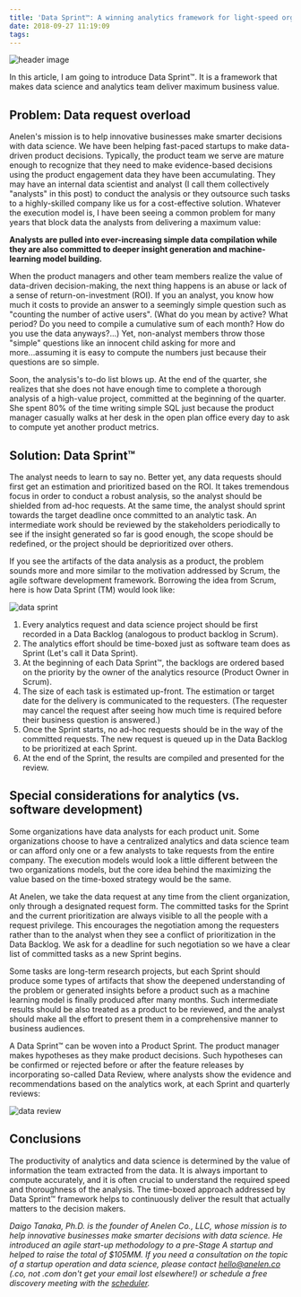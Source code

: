 ```yaml
---
title: 'Data Sprint™: A winning analytics framework for light-speed organizations'
date: 2018-09-27 11:19:09
tags:
---
```

![header image](https://anelen.co/assets/img/data_wave.jpg)

In this article, I am going to introduce Data Sprint™. It is a framework that makes data science and analytics team deliver maximum business value.

## Problem: Data request overload

Anelen's mission is to help innovative businesses make smarter decisions with data science. We have been helping fast-paced startups to make data-driven product decisions. Typically, the product team we serve are mature enough to recognize that they need to make evidence-based decisions using the product engagement data they have been accumulating. They may have an internal data scientist and analyst (I call them collectively "analysts" in this post) to conduct the analysis or they outsource such tasks to a highly-skilled company like us for a cost-effective solution. Whatever the execution model is, I have been seeing a common problem for many years that block data the analysts from delivering a maximum value:

**Analysts are pulled into ever-increasing simple data compilation while they are also committed to deeper insight generation and machine-learning model building.**

When the product managers and other team members realize the value of data-driven decision-making, the next thing happens is an abuse or lack of a sense of return-on-investment (ROI). If you an analyst, you know how much it costs to provide an answer to a seemingly simple question such as "counting the number of active users". (What do you mean by active? What period? Do you need to compile a cumulative sum of each month? How do you use the data anyways?...) Yet, non-analyst members throw those "simple" questions like an innocent child asking for more and more...assuming it is easy to compute the numbers just because their questions are so simple.

Soon, the analysis's to-do list blows up. At the end of the quarter, she realizes that she does not have enough time to complete a thorough analysis of a high-value project, committed at the beginning of the quarter. She spent 80% of the time writing simple SQL just because the product manager casually walks at her desk in the open plan office every day to ask to compute yet another product metrics.

## Solution: Data Sprint™

The analyst needs to learn to say no. Better yet, any data requests should first get an estimation and prioritized based on the ROI. It takes tremendous focus in order to conduct a robust analysis, so the analyst should be shielded from ad-hoc requests. At the same time, the analyst should sprint towards the target deadline once committed to an analytic task. An intermediate work should be reviewed by the stakeholders periodically to see if the insight generated so far is good enough, the scope should be redefined, or the project should be deprioritized over others.

If you see the artifacts of the data analysis as a product, the problem sounds more and more similar to the motivation addressed by Scrum, the agile software development framework. Borrowing the idea from Scrum, here is how Data Sprint (TM) would look like:

![data sprint](https://media-exp1.licdn.com/dms/image/C5612AQFMYG-Vgu0O8w/article-inline_image-shrink_1000_1488/0?e=1596067200&v=beta&t=n-lgYqMdu2Islfe1_EeQYMrgH2DeM_Bo2KW_0mkSuIw)

1. Every analytics request and data science project should be first recorded in a Data Backlog (analogous to product backlog in Scrum).
2. The analytics effort should be time-boxed just as software team does as Sprint (Let's call it Data Sprint).
3. At the beginning of each Data Sprint™, the backlogs are ordered based on the priority by the owner of the analytics resource (Product Owner in Scrum).
4. The size of each task is estimated up-front. The estimation or target date for the delivery is communicated to the requesters. (The requester may cancel the request after seeing how much time is required before their business question is answered.)
5. Once the Sprint starts, no ad-hoc requests should be in the way of the committed requests. The new request is queued up in the Data Backlog to be prioritized at each Sprint.
6. At the end of the Sprint, the results are compiled and presented for the review.

## Special considerations for analytics (vs. software development)

Some organizations have data analysts for each product unit. Some organizations choose to have a centralized analytics and data science team or can afford only one or a few analysts to take requests from the entire company. The execution models would look a little different between the two organizations models, but the core idea behind the maximizing the value based on the time-boxed strategy would be the same.

At Anelen, we take the data request at any time from the client organization, only through a designated request form. The committed tasks for the Sprint and the current prioritization are always visible to all the people with a request privilege. This encourages the negotiation among the requesters rather than to the analyst when they see a conflict of prioritization in the Data Backlog. We ask for a deadline for such negotiation so we have a clear list of committed tasks as a new Sprint begins.

Some tasks are long-term research projects, but each Sprint should produce some types of artifacts that show the deepened understanding of the problem or generated insights before a product such as a machine learning model is finally produced after many months. Such intermediate results should be also treated as a product to be reviewed, and the analyst should make all the effort to present them in a comprehensive manner to business audiences.

A Data Sprint™ can be woven into a Product Sprint. The product manager makes hypotheses as they make product decisions. Such hypotheses can be confirmed or rejected before or after the feature releases by incorporating so-called Data Review, where analysts show the evidence and recommendations based on the analytics work, at each Sprint and quarterly reviews:

![data review](https://media-exp1.licdn.com/dms/image/C5612AQEiV9xKF7T1Tg/article-inline_image-shrink_1000_1488/0?e=1596067200&v=beta&t=ligUDo2b4ICxnTTSSel-AKjYAjGAPFFENOcvxJ116Eg)

## Conclusions

The productivity of analytics and data science is determined by the value of information the team extracted from the data. It is always important to compute accurately, and it is often crucial to understand the required speed and thoroughness of the analysis. The time-boxed approach addressed by Data Sprint™ framework helps to continuously deliver the result that actually matters to the decision makers.

*Daigo Tanaka, Ph.D. is the founder of Anelen Co., LLC, whose mission is to help innovative businesses make smarter decisions with data science. He introduced an agile start-up methodology to a pre-Stage A startup and helped to raise the total of $105MM. If you need a consultation on the topic of a startup operation and data science,
please contact hello@anelen.co (.co, not .com don't get your email lost elsewhere!) or schedule a free discovery meeting with the
[scheduler](https://calendly.com/anelen-discovery).*
